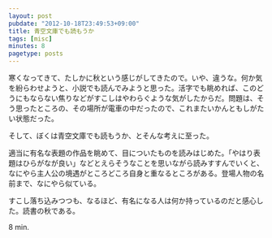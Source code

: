 ```yaml
---
layout: post
pubdate: "2012-10-18T23:49:53+09:00"
title: 青空文庫でも読もうか
tags: [misc]
minutes: 8
pagetype: posts
---
```

寒くなってきて、たしかに秋という感じがしてきたので。いや、違うな。何か気を紛らわせようと、小説でも読んでみようと思った。活字でも眺めれば、このどうにもならない焦りなどがすこしはやわらぐような気がしたからだ。問題は、そう思ったところの、その場所が電車の中だったので、これまたいかんともしがたい状態だった。

そして、ぼくは青空文庫でも読もうか、とそんな考えに至った。

適当に有名な表題の作品を眺めて、目についたものを読みはじめた。「やはり表題はひらがなが良い」などとえらそうなことを思いながら読みすすんでいくと、なにやら主人公の境遇がところどころ自身と重なるところがある。登場人物の名前まで、なにやら似ている。

すこし落ち込みつつも、なるほど、有名になる人は何か持っているのだと感心した。読書の秋である。

8 min.
